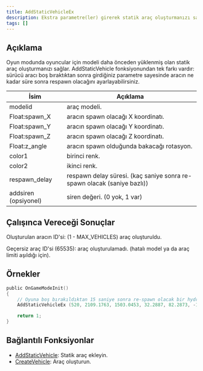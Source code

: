 ```yaml
---
title: AddStaticVehicleEx
description: Ekstra parametre(ler) girerek statik araç oluşturmanızı sağlar.
tags: []
---
```


## Açıklama

Oyun modunda oyuncular için modeli daha önceden yüklenmiş olan statik araç oluşturmanızı sağlar. AddStaticVehicle fonksiyonundan tek farkı vardır: sürücü aracı boş bıraktıktan sonra girdiğiniz parametre sayesinde aracın ne kadar süre sonra respawn olacağını ayarlayabilirsiniz.

| İsim                                | Açıklama                                                                                               |
| ----------------------------------- | ------------------------------------------------------------------------------------------------------ |
| modelid                             | araç modeli.                                                                                           |
| Float:spawn_X                       | aracın spawn olacağı X koordinatı.                                                                     |
| Float:spawn_Y                       | aracın spawn olacağı Y koordinatı.                                                                     |
| Float:spawn_Z                       | aracın spawn olacağı Z koordinatı.                                                                     |
| Float:z_angle                       | aracın spawn olduğunda bakacağı rotasyon.                                                              |
| color1                              | birinci renk.                                                                                          |
| color2                              | ikinci renk.                                                                                           |
| respawn_delay                       | respawn delay süresi. (kaç saniye sonra re-spawn olacak (saniye bazlı))                                |
| addsiren  (opsiyonel)               | siren değeri. (0 yok, 1 var)                                                                           |

## Çalışınca Vereceği Sonuçlar

Oluşturulan aracın ID'si: (1 - MAX_VEHICLES) araç oluşturuldu.

Geçersiz araç ID'si (65535): araç oluşturulamadı. (hatalı model ya da araç limiti aşıldığı için).

## Örnekler

```c
public OnGameModeInit()
{
    // Oyuna boş bırakıldıktan 15 saniye sonra re-spawn olacak bir hydra ekle (520 model)
    AddStaticVehicleEx (520, 2109.1763, 1503.0453, 32.2887, 82.2873, -1, -1, 15);

    return 1;
}
```

## Bağlantılı Fonksiyonlar

- [AddStaticVehicle](AddStaticVehicle.md): Statik araç ekleyin.
- [CreateVehicle](CreateVehicle.md): Araç oluşturun.
